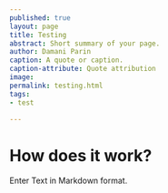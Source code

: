 ```yaml
---
published: true
layout: page
title: Testing
abstract: Short summary of your page.
author: Damani Parin
caption: A quote or caption.
caption-attribute: Quote attribution
image:
permalink: testing.html
tags:
- test

---
```


# How does it work?

Enter Text in Markdown format.